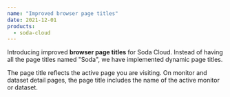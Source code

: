 ```yaml
---
name: "Improved browser page titles"
date: 2021-12-01
products:
  - soda-cloud
---
```


Introducing improved **browser page titles** for Soda Cloud. Instead of having all the page titles named "Soda", we have implemented dynamic page titles. 

The page title reflects the active page you are visiting. On monitor and dataset detail pages, the page title includes the name of the active monitor or dataset.

